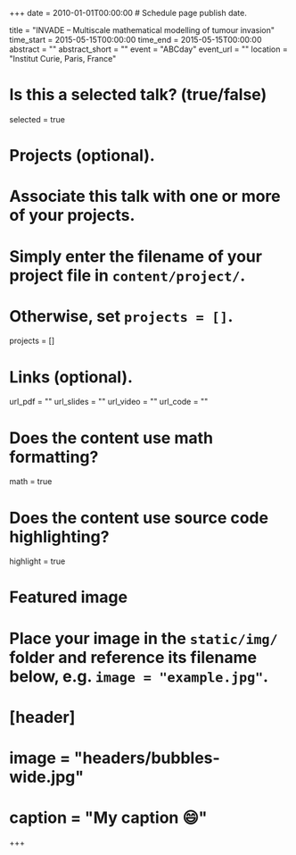 +++
date = 2010-01-01T00:00:00  # Schedule page publish date.

title = "INVADE – Multiscale mathematical modelling of tumour invasion"
time_start = 2015-05-15T00:00:00
time_end = 2015-05-15T00:00:00
abstract = ""
abstract_short = ""
event = "ABCday"
event_url = ""
location = "Institut Curie, Paris, France"

# Is this a selected talk? (true/false)
selected = true

# Projects (optional).
#   Associate this talk with one or more of your projects.
#   Simply enter the filename of your project file in `content/project/`.
#   Otherwise, set `projects = []`.
projects = []

# Links (optional).
url_pdf = ""
url_slides = ""
url_video = ""
url_code = ""

# Does the content use math formatting?
math = true

# Does the content use source code highlighting?
highlight = true

# Featured image
# Place your image in the `static/img/` folder and reference its filename below, e.g. `image = "example.jpg"`.
# [header]
# image = "headers/bubbles-wide.jpg"
# caption = "My caption :smile:"

+++
